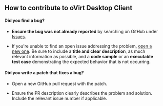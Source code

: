 ## How to contribute to oVirt Desktop Client

#### **Did you find a bug?**

* **Ensure the bug was not already reported** by searching on GitHub under [Issues](https://github.com/nkovacne/ovirt-desktop-client/issues).

* If you're unable to find an open issue addressing the problem, [open a new one](https://github.com/nkovacne/ovirt-desktop-client/issues/new). Be sure to include a **title and clear description**, as much relevant information as possible, and a **code sample** or an **executable test case** demonstrating the expected behavior that is not occurring.

#### **Did you write a patch that fixes a bug?**

* Open a new GitHub pull request with the patch.

* Ensure the PR description clearly describes the problem and solution. Include the relevant issue number if applicable.

